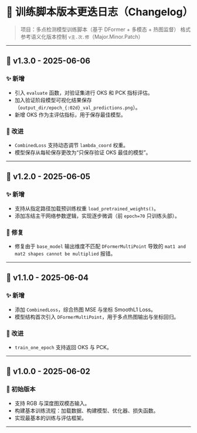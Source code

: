 # 📝 训练脚本版本更迭日志（Changelog）

> 项目：多点检测模型训练脚本（基于 DFormer + 多模态 + 热图监督）
> 格式参考语义化版本控制 `v主.次.修`（Major.Minor.Patch）

---

## 📌 v1.3.0 - 2025-06-06

### ✨ 新增

* 引入 `evaluate` 函数，对验证集进行 OKS 和 PCK 指标评估。
* 加入验证阶段模型可视化结果保存（`output_dir/epoch_{:02d}_val_predictions.png`）。
* 新增 OKS 作为主评估指标，用于保存最佳模型。

### 🔧 改进

* `CombinedLoss` 支持动态调节 `lambda_coord` 权重。
* 模型保存从每轮保存更改为“只保存验证 OKS 最佳的模型”。

---

## 📌 v1.2.0 - 2025-06-05

### ✨ 新增

* 支持从指定路径加载预训练权重 `load_pretrained_weights()`。
* 添加冻结主干网络参数逻辑，实现逐步微调（前 `epoch=70` 只训练头部）。

### 🐛 修复

* 修复由于 `base_model` 输出维度不匹配 `DFormerMultiPoint` 导致的 `mat1 and mat2 shapes cannot be multiplied` 报错。

---

## 📌 v1.1.0 - 2025-06-04

### ✨ 新增

* 添加 `CombinedLoss`，综合热图 MSE 与坐标 SmoothL1 Loss。
* 模型结构首次引入 `DFormerMultiPoint`，用于多点热图输出与坐标回归。

### 🔧 改进

* `train_one_epoch` 支持返回 OKS 与 PCK。

---

## 📌 v1.0.0 - 2025-06-02

### 🚀 初始版本

* 支持 RGB 与深度图双模态输入。
* 构建基本训练流程：加载数据、构建模型、优化器、损失函数。
* 实现最基本的训练与评估框架。

---


